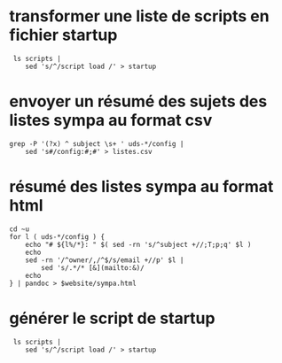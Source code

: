 # transformer une liste de scripts en fichier startup 

     ls scripts |
        sed 's/^/script load /' > startup  


# envoyer un résumé des sujets des listes sympa au format csv

    grep -P '(?x) ^ subject \s+ ' uds-*/config |
        sed 's#/config:#;#' > listes.csv

# résumé des listes sympa au format html 

    cd ~u
    for l ( uds-*/config ) {
        echo "# ${l%/*}: " $( sed -rn 's/^subject +//;T;p;q' $l )
        echo 
        sed -rn '/^owner/,/^$/s/email +//p' $l |
            sed 's/.*/* [&](mailto:&)/
        echo 
    } | pandoc > $website/sympa.html

# générer le script de startup 

     ls scripts |
        sed 's/^/script load /' > startup 



